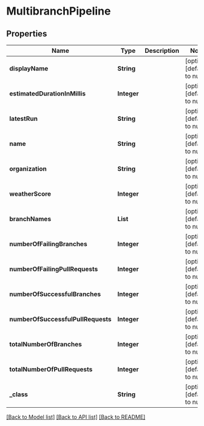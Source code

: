 # MultibranchPipeline
## Properties

Name | Type | Description | Notes
------------ | ------------- | ------------- | -------------
**displayName** | **String** |  | [optional] [default to null]
**estimatedDurationInMillis** | **Integer** |  | [optional] [default to null]
**latestRun** | **String** |  | [optional] [default to null]
**name** | **String** |  | [optional] [default to null]
**organization** | **String** |  | [optional] [default to null]
**weatherScore** | **Integer** |  | [optional] [default to null]
**branchNames** | **List** |  | [optional] [default to null]
**numberOfFailingBranches** | **Integer** |  | [optional] [default to null]
**numberOfFailingPullRequests** | **Integer** |  | [optional] [default to null]
**numberOfSuccessfulBranches** | **Integer** |  | [optional] [default to null]
**numberOfSuccessfulPullRequests** | **Integer** |  | [optional] [default to null]
**totalNumberOfBranches** | **Integer** |  | [optional] [default to null]
**totalNumberOfPullRequests** | **Integer** |  | [optional] [default to null]
**\_class** | **String** |  | [optional] [default to null]

[[Back to Model list]](../README.md#documentation-for-models) [[Back to API list]](../README.md#documentation-for-api-endpoints) [[Back to README]](../README.md)

